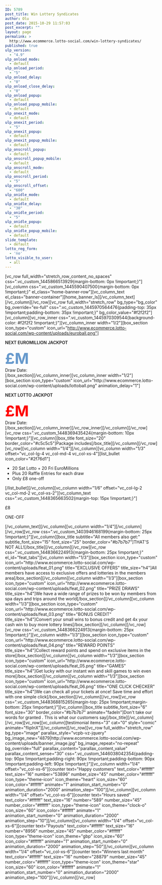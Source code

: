 ```yaml
---
ID: 5789
post_title: Win Lottery Syndicates
author: Olu
post_date: 2015-10-29 11:57:03
post_excerpt: ""
layout: page
permalink: >
  http://www.ecommerce.lotto-social.com/win-lottery-syndicates/
published: true
ulp_version:
  - "4.9"
ulp_onload_mode:
  - default
ulp_onload_period:
  - "5"
ulp_onload_delay:
  - "0"
ulp_onload_close_delay:
  - "0"
ulp_onload_popup:
  - default
ulp_onload_popup_mobile:
  - default
ulp_onexit_mode:
  - default
ulp_onexit_period:
  - "5"
ulp_onexit_popup:
  - default
ulp_onexit_popup_mobile:
  - default
ulp_onscroll_popup:
  - default
ulp_onscroll_popup_mobile:
  - default
ulp_onscroll_mode:
  - default
ulp_onscroll_period:
  - "5"
ulp_onscroll_offset:
  - "600"
ulp_onidle_mode:
  - default
ulp_onidle_delay:
  - "30"
ulp_onidle_period:
  - "5"
ulp_onidle_popup:
  - default
ulp_onidle_popup_mobile:
  - default
slide_template:
  - default
lotto_reg_form:
  - 'no'
lotto_visible_to_user:
  - all
---
```

[vc_row full_width="stretch_row_content_no_spaces" css=".vc_custom_1445866513929{margin-bottom: 0px !important;}"][vc_column css=".vc_custom_1445590407500{margin-bottom: 0px !important;}" el_class="home-banner-row"][vc_column_text el_class="banner-container"][home_banner_ls][/vc_column_text][/vc_column][/vc_row][vc_row full_width="stretch_row" bg_type="bg_color" bg_override="ex-full" css=".vc_custom_1445970564476{padding-top: 35px !important;padding-bottom: 35px !important;}" bg_color_value="#f2f2f2"][vc_column][vc_row_inner css=".vc_custom_1445970309544{background-color: #f2f2f2 !important;}"][vc_column_inner width="1/2"][box_section icon_type="custom" icon_url="http://www.ecommerce.lotto-social.com/wp-content/uploads/euroball.png"]
<p class="jackpot-title" style="font-weight: 600;">NEXT EUROMILLION JACKPOT</p>
<?php global $NextJackpotValues; $a = do_shortcode('[next_jackpot]'); ?>
<p style="margin: 0px; font-size: 50px;"><span style="color: #6699cc;"><strong><span class="product_price"><span class="amount">£</span></span><?php echo round($NextJackpotValues['homeEuroJackpot'])?>M</strong></span></p>
<p style="margin: 0px;">Draw Date: <?php echo date("d-m-Y", strtotime($NextJackpotValues['NextEuroDrawDate']))?></p>
[/box_section][/vc_column_inner][vc_column_inner width="1/2"][box_section icon_type="custom" icon_url="http://www.ecommerce.lotto-social.com/wp-content/uploads/lottoball.png" animation_delay="1"]
<p class="jackpot-title" style="font-weight: 600;">NEXT LOTTO JACKPOT</p>
<p style="margin: 0px; font-size: 50px;"><span style="color: #ff0000; margin: 0px;"><strong><span class="product_price"><span class="amount">£<?php echo round($NextJackpotValues['homelottoJackpot'])?></span></span>M</strong></span></p>
<p style="margin: 0px;">Draw Date: <?php echo date("d-m-Y", strtotime($NextJackpotValues['NextLottoDrawDate']))?></p>
[/box_section][/vc_column_inner][/vc_row_inner][/vc_column][/vc_row][vc_row css=".vc_custom_1448369435424{margin-bottom: 10px !important;}"][vc_column][box_title font_size="20" border_color="#c5c5c5"]Package includes[/box_title][/vc_column][/vc_row][vc_row][vc_column width="1/4"][/vc_column][vc_column width="1/3" offset="vc_col-lg-4 vc_col-md-4 vc_col-xs-4"][list_bullet icon_color="#2f76d1"]
<ul>
	<li>20 Sat Lotto + 20 Fri EuroMillions</li>
	<li>Plus 20 Raffle Entries for each draw</li>
	<li>Only £8 one-off</li>
</ul>
[/list_bullet][/vc_column][vc_column width="1/6" offset="vc_col-lg-2 vc_col-md-2 vc_col-xs-2"][vc_column_text css=".vc_custom_1448365663502{margin-top: 15px !important;}"]
<p class="price"><span class="price_currency">£</span>8</p>
<p class="price_frequency">ONE-OFF</p>
[/vc_column_text][/vc_column][vc_column width="1/4"][/vc_column][/vc_row][vc_row css=".vc_custom_1403946168199{margin-bottom: 25px !important;}"][vc_column][box_title subtitle="All members also get:" subtitle_font_size="15" font_size="25" border_color="#b7b7b7"]THAT'S NOT ALL![/box_title][/vc_column][/vc_row][vc_row css=".vc_custom_1448366224913{margin-bottom: 25px !important;}" el_id="feat_tabs"][vc_column width="1/3"][box_section icon_type="custom" icon_url="http://www.ecommerce.lotto-social.com/wp-content/uploads/feat_01.png" title="EXCLUSIVE OFFERS" title_size="h4"]All members have access to exclusive offers and lotteries in the members area[/box_section][/vc_column][vc_column width="1/3"][box_section icon_type="custom" icon_url="http://www.ecommerce.lotto-social.com/wp-content/uploads/feat_02.png" title="PRIZE DRAWS" title_size="h4"]We have a wide range of prizes to be won by members from spa days and trips around the world[/box_section][/vc_column][vc_column width="1/3"][box_section icon_type="custom" icon_url="http://www.ecommerce.lotto-social.com/wp-content/uploads/feat_03.png" title="BONUS CREDIT" title_size="h4"]Convert your small wins to bonus credit and get 4x your cash win to buy more lottery lines[/box_section][/vc_column][/vc_row][vc_row css=".vc_custom_1448366224913{margin-bottom: 25px !important;}"][vc_column width="1/3"][box_section icon_type="custom" icon_url="http://www.ecommerce.lotto-social.com/wp-content/uploads/feat_04.png" title="REWARD POINTS" title_size="h4"]Collect reward points and spend on exclusive items in the store[/box_section][/vc_column][vc_column width="1/3"][box_section icon_type="custom" icon_url="http://www.ecommerce.lotto-social.com/wp-content/uploads/feat_05.png" title="GAMES" title_size="h4"]Get lucky with our instant win and skill games to win even more[/box_section][/vc_column][vc_column width="1/3"][box_section icon_type="custom" icon_url="http://www.ecommerce.lotto-social.com/wp-content/uploads/feat_06.png" title="ONE CLICK CHECKER" title_size="h4"]We can check all your tickets at once! Save time and effort with one simple click[/box_section][/vc_column][/vc_row][vc_row css=".vc_custom_1448368815265{margin-top: 25px !important;margin-bottom: 25px !important;}"][vc_column][box_title subtitle_font_size="6" font_size="30" border_color="#b7b7b7" animate="fadeIn"]Don't take our words for granted . This is what our customers say[/box_title][/vc_column][/vc_row][vc_row][vc_column][testimonial items="3" cat="0" style="comic" animate="flipInX"][/vc_column][/vc_row][vc_row full_width="stretch_row" bg_type="image" parallax_style="vcpb-vz-jquery" bg_image_new="4879|http://www.ecommerce.lotto-social.com/wp-content/uploads/banner_image.jpg" bg_image_repeat="no-repeat" bg_override="full" parallax_content="parallax_content_value" parallax_content_sense="30" css=".vc_custom_1446038042354{padding-top: 90px !important;padding-right: 90px !important;padding-bottom: 90px !important;padding-left: 90px !important;}"][vc_column width="1/4" offset="vc_col-xs-6"][counter text="Happy customers" text_color="#ffffff" text_size="16" number="53896" number_size="45" number_color="#ffffff" icon_type="theme-icon" icon_theme="heart" icon_size="60" icon_color="#ffffff" animate="1" animation_start_number="0" animation_duration="2000" animation_step="100"][/vc_column][vc_column width="1/4" offset="vc_col-xs-6"][counter text="Hours saved" text_color="#ffffff" text_size="16" number="589" number_size="45" number_color="#ffffff" icon_type="theme-icon" icon_theme="clock-o" icon_size="60" icon_color="#ffffff" animate="1" animation_start_number="0" animation_duration="2000" animation_step="10"][/vc_column][vc_column width="1/4" offset="vc_col-xs-6"][counter text="Payouts" text_color="#ffffff" text_size="16" number="8956" number_size="45" number_color="#ffffff" icon_type="theme-icon" icon_theme="gbp" icon_size="60" icon_color="#ffffff" animate="1" animation_start_number="0" animation_duration="2000" animation_step="50"][/vc_column][vc_column width="1/4" offset="vc_col-xs-6"][counter text="Winners last month" text_color="#ffffff" text_size="16" number="28879" number_size="45" number_color="#ffffff" icon_type="theme-icon" icon_theme="star" icon_size="60" icon_color="#ffffff" animate="1" animation_start_number="0" animation_duration="2000" animation_step="100"][/vc_column][/vc_row]